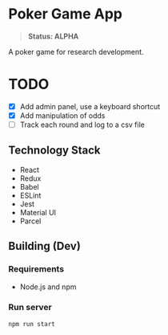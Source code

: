 # Poker Game App
> __Status: ALPHA__

A poker game for research development.

# TODO
+ [X] Add admin panel, use a keyboard shortcut
+ [X] Add manipulation of odds
+ [ ] Track each round and log to a csv file

## Technology Stack
+ React
+ Redux
+ Babel
+ ESLint
+ Jest
+ Material UI
+ Parcel

## Building (Dev)
### Requirements
+ Node.js and npm

### Run server
```sh
npm run start
```

